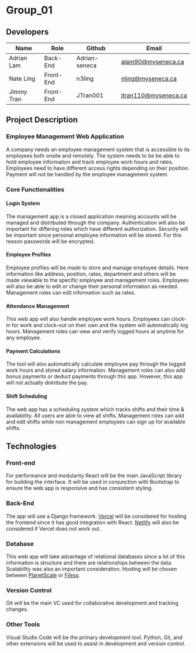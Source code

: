 # Group_01

## Developers
| Name        |    Role   |     Github      |         Email        |
| ----------- | --------- | --------------- | -------------------- |
| Adrian Lam  | Back-End  | Adrian-seneca   | alam90@myseneca.ca   |
| Nate Ling   | Front-End | n3ling          | nling@myseneca.ca    |
| Jimmy Tran  | Front-End | JTran001        | jtran110@myseneca.ca |

## Project Description

### Employee Management Web Application
A company needs an employee management system that is accessible to its employees both onsite and remotely. The system needs to be be able to hold employee information and track employee work hours and rates. Employees need to have different access rights depending on their position. Payment will not be handled by the employee management system.

### Core Functionalities

#### Login System
The management app is a closed application meaning accounts will be managed and distributed through the company. Authentication will also be important for differing roles which have different authorization. Security will be important since personal employee information will be stored. For this reason passwords will be encrypted.  

#### Employee Profiles
Employee profiles will be made to store and manage employee details. Here information like address, position, rates, department and others will be made viewable to the specific employee and management roles. Employees will also be able to edit or change their personal information as needed. Management roles can edit information such as rates.

#### Attendance Management
This web app will also handle employee work hours. Employees can clock-in for work and clock-out on their own and the system will automatically log hours. Management roles can view and verify logged hours at anytime for any employee.

#### Payment Calculations
The tool will also automatically calculate employee pay through the logged work hours and stored salary information. Management roles can also add bonus payments or deduct payments through this app. However, this app will not actually distribute the pay.

#### Shift Scheduling
The web app has a scheduling system which tracks shifts and their time & availability. All users are able to view all shifts. Management roles can add and edit shifts while non management employees can sign up for available shifts.

## Technologies

### Front-end 
For performance and modularity React will be the main JavaScript library for building the interface. It will be used in conjunction with Bootstrap to ensure the web app is responsive and has consistent styling.

### Back-End
The app will use a Django framework. [Vercel](https://vercel.com/) will be considered for hosting the frontend since it has good integration with React. [Netlify](https://www.netlify.com/) will also be considered if Vercel does not work out.

### Database 
This web app will take advantage of relational databases since a lot of this information is structure and there are relationships between the data. Scalability was also an important consideration. Hosting will be chosen between [PlanetScale](https://planetscale.com/) or [Filess](https://filess.io/).

### Version Control
Git will be the main VC used for collaborative development and tracking changes.


### Other Tools
Visual Studio Code will be the primary development tool. Python, Git, and other extensions will be used to assist in development and version control.
